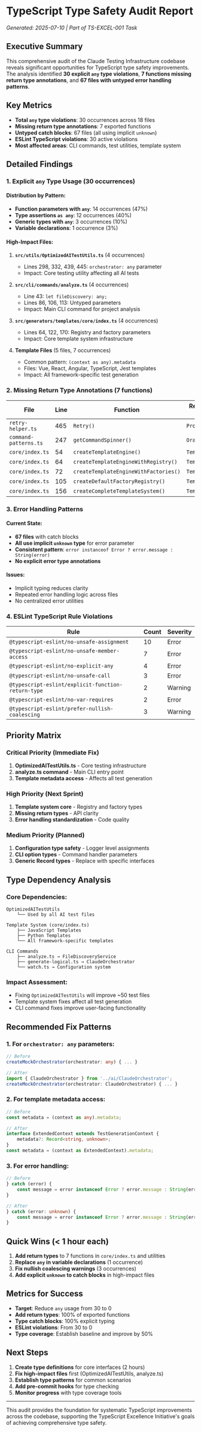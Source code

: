 # TypeScript Type Safety Audit Report

*Generated: 2025-07-10 | Part of TS-EXCEL-001 Task*

## Executive Summary

This comprehensive audit of the Claude Testing Infrastructure codebase reveals significant opportunities for TypeScript type safety improvements. The analysis identified **30 explicit `any` type violations**, **7 functions missing return type annotations**, and **67 files with untyped error handling patterns**.

## Key Metrics

- **Total `any` type violations**: 30 occurrences across 18 files
- **Missing return type annotations**: 7 exported functions
- **Untyped catch blocks**: 67 files (all using implicit `unknown`)
- **ESLint TypeScript violations**: 30 active violations
- **Most affected areas**: CLI commands, test utilities, template system

## Detailed Findings

### 1. Explicit `any` Type Usage (30 occurrences)

#### Distribution by Pattern:
- **Function parameters with `any`**: 14 occurrences (47%)
- **Type assertions `as any`**: 12 occurrences (40%)
- **Generic types with `any`**: 3 occurrences (10%)
- **Variable declarations**: 1 occurrence (3%)

#### High-Impact Files:
1. **`src/utils/OptimizedAITestUtils.ts`** (4 occurrences)
   - Lines 298, 332, 439, 445: `orchestrator: any` parameter
   - Impact: Core testing utility affecting all AI tests

2. **`src/cli/commands/analyze.ts`** (4 occurrences)
   - Line 43: `let fileDiscovery: any;`
   - Lines 86, 106, 113: Untyped parameters
   - Impact: Main CLI command for project analysis

3. **`src/generators/templates/core/index.ts`** (4 occurrences)
   - Lines 64, 122, 170: Registry and factory parameters
   - Impact: Core template system infrastructure

4. **Template Files** (5 files, 7 occurrences)
   - Common pattern: `(context as any).metadata`
   - Files: Vue, React, Angular, TypeScript, Jest templates
   - Impact: All framework-specific test generation

### 2. Missing Return Type Annotations (7 functions)

| File | Line | Function | Recommended Return Type |
|------|------|----------|------------------------|
| `retry-helper.ts` | 465 | `Retry()` | `PropertyDecorator` |
| `command-patterns.ts` | 247 | `getCommandSpinner()` | `Ora` |
| `core/index.ts` | 54 | `createTemplateEngine()` | `TemplateEngine` |
| `core/index.ts` | 64 | `createTemplateEngineWithRegistry()` | `TemplateEngine` |
| `core/index.ts` | 72 | `createTemplateEngineWithFactories()` | `TemplateEngine` |
| `core/index.ts` | 105 | `createDefaultFactoryRegistry()` | `TemplateFactoryRegistry` |
| `core/index.ts` | 156 | `createCompleteTemplateSystem()` | `TemplateSystem` |

### 3. Error Handling Patterns

#### Current State:
- **67 files** with catch blocks
- **All use implicit `unknown` type** for error parameter
- **Consistent pattern**: `error instanceof Error ? error.message : String(error)`
- **No explicit error type annotations**

#### Issues:
- Implicit typing reduces clarity
- Repeated error handling logic across files
- No centralized error utilities

### 4. ESLint TypeScript Rule Violations

| Rule | Count | Severity |
|------|-------|----------|
| `@typescript-eslint/no-unsafe-assignment` | 10 | Error |
| `@typescript-eslint/no-unsafe-member-access` | 7 | Error |
| `@typescript-eslint/no-explicit-any` | 4 | Error |
| `@typescript-eslint/no-unsafe-call` | 3 | Error |
| `@typescript-eslint/explicit-function-return-type` | 2 | Warning |
| `@typescript-eslint/no-var-requires` | 2 | Error |
| `@typescript-eslint/prefer-nullish-coalescing` | 3 | Warning |

## Priority Matrix

### Critical Priority (Immediate Fix)
1. **OptimizedAITestUtils.ts** - Core testing infrastructure
2. **analyze.ts command** - Main CLI entry point
3. **Template metadata access** - Affects all test generation

### High Priority (Next Sprint)
1. **Template system core** - Registry and factory types
2. **Missing return types** - API clarity
3. **Error handling standardization** - Code quality

### Medium Priority (Planned)
1. **Configuration type safety** - Logger level assignments
2. **CLI option types** - Command handler parameters
3. **Generic Record types** - Replace with specific interfaces

## Type Dependency Analysis

### Core Dependencies:
```
OptimizedAITestUtils
    └── Used by all AI test files
    
Template System (core/index.ts)
    ├── JavaScript Templates
    ├── Python Templates
    └── All framework-specific templates

CLI Commands
    ├── analyze.ts → FileDiscoveryService
    ├── generate-logical.ts → ClaudeOrchestrator
    └── watch.ts → Configuration system
```

### Impact Assessment:
- Fixing `OptimizedAITestUtils` will improve ~50 test files
- Template system fixes affect all test generation
- CLI command fixes improve user-facing functionality

## Recommended Fix Patterns

### 1. For `orchestrator: any` parameters:
```typescript
// Before
createMockOrchestrator(orchestrator: any) { ... }

// After
import { ClaudeOrchestrator } from '../ai/ClaudeOrchestrator';
createMockOrchestrator(orchestrator: ClaudeOrchestrator) { ... }
```

### 2. For template metadata access:
```typescript
// Before
const metadata = (context as any).metadata;

// After
interface ExtendedContext extends TestGenerationContext {
    metadata?: Record<string, unknown>;
}
const metadata = (context as ExtendedContext).metadata;
```

### 3. For error handling:
```typescript
// Before
} catch (error) {
    const message = error instanceof Error ? error.message : String(error);
}

// After
} catch (error: unknown) {
    const message = error instanceof Error ? error.message : String(error);
}
```

## Quick Wins (< 1 hour each)

1. **Add return types** to 7 functions in `core/index.ts` and utilities
2. **Replace `any` in variable declarations** (1 occurrence)
3. **Fix nullish coalescing warnings** (3 occurrences)
4. **Add explicit `unknown` to catch blocks** in high-impact files

## Metrics for Success

- **Target**: Reduce `any` usage from 30 to 0
- **Add return types**: 100% of exported functions
- **Type catch blocks**: 100% explicit typing
- **ESLint violations**: From 30 to 0
- **Type coverage**: Establish baseline and improve by 50%

## Next Steps

1. **Create type definitions** for core interfaces (2 hours)
2. **Fix high-impact files** first (OptimizedAITestUtils, analyze.ts)
3. **Establish type patterns** for common scenarios
4. **Add pre-commit hooks** for type checking
5. **Monitor progress** with type coverage tools

---

This audit provides the foundation for systematic TypeScript improvements across the codebase, supporting the TypeScript Excellence Initiative's goals of achieving comprehensive type safety.